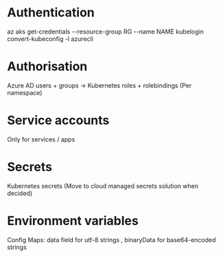 # Authentication
az aks get-credentials --resource-group RG --name NAME
kubelogin convert-kubeconfig -l azurecli

# Authorisation
Azure AD users + groups -> Kubernetes roles + rolebindings (Per namespace)


# Service accounts
Only for services / apps

# Secrets
Kubernetes secrets  (Move to cloud managed secrets solution when decided)

# Environment variables
Config Maps:
    data field for utf-8 strings , binaryData for base64-encoded strings